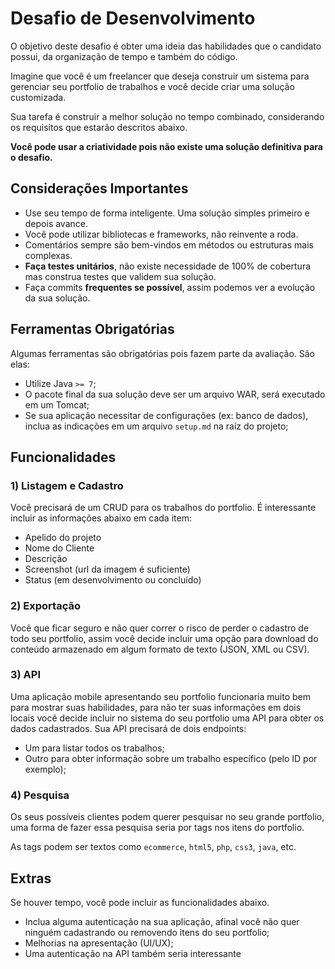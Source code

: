 # Desafio de Desenvolvimento

O objetivo deste desafio é obter uma ideia das habilidades que o candidato possui, da organização de tempo e também do código.

Imagine que você é um freelancer que deseja construir um sistema para gerenciar seu portfolio de trabalhos e você decide criar uma solução customizada.

Sua tarefa é construir a melhor solução no tempo combinado, considerando os requisitos que estarão descritos abaixo.

**Você pode usar a criatividade pois não existe uma solução definitiva para o desafio.**

## Considerações Importantes

- Use seu tempo de forma inteligente. Uma solução simples primeiro e depois avance.
- Você pode utilizar bibliotecas e frameworks, não reinvente a roda.
- Comentários sempre são bem-vindos em métodos ou estruturas mais complexas.
- **Faça testes unitários**, não existe necessidade de 100% de cobertura mas construa testes que validem sua solução.
- Faça commits **frequentes se possível**, assim podemos ver a evolução da sua solução.


## Ferramentas Obrigatórias

Algumas ferramentas são obrigatórias pois fazem parte da avaliação. São elas:

- Utilize Java `>= 7`;
- O pacote final da sua solução deve ser um arquivo WAR, será executado em um Tomcat;
- Se sua aplicação necessitar de configurações (ex: banco de dados), inclua as indicações em um arquivo `setup.md` na raíz do projeto;

## Funcionalidades

### 1) Listagem e Cadastro

Você precisará de um CRUD para os trabalhos do portfolio. É interessante incluir as informações abaixo em cada item:

- Apelido do projeto
- Nome do Cliente
- Descrição
- Screenshot (url da imagem é suficiente)
- Status (em desenvolvimento ou concluído)

### 2) Exportação

Você que ficar seguro e não quer correr o risco de perder o cadastro de todo seu portfolio, assim você decide incluir uma opção para download do conteúdo armazenado em algum formato de texto (JSON, XML ou CSV).

### 3) API

Uma aplicação mobile apresentando seu portfolio funcionaria muito bem para mostrar suas habilidades, para não ter suas informações em dois locais você decide incluir no sistema do seu portfolio uma API para obter os dados cadastrados. Sua API precisará de dois endpoints:

- Um para listar todos os trabalhos;
- Outro para obter informação sobre um trabalho específico (pelo ID por exemplo);

### 4) Pesquisa

Os seus possíveis clientes podem querer pesquisar no seu grande portfolio, uma forma de fazer essa pesquisa seria por tags nos itens do portfolio.

As tags podem ser textos como `ecommerce`, `html5`, `php`, `css3`, `java`, etc.

## Extras

Se houver tempo, você pode incluir as funcionalidades abaixo.

- Inclua alguma autenticação na sua aplicação, afinal você não quer ninguém cadastrando ou removendo itens do seu portfolio;
- Melhorias na apresentação (UI/UX);
- Uma autenticação na API também seria interessante
